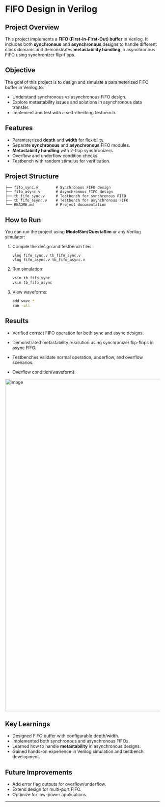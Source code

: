 # FIFO Design in Verilog

## Project Overview

This project implements a **FIFO (First-In-First-Out) buffer** in Verilog.
It includes both **synchronous** and **asynchronous** designs to handle different clock domains and demonstrates **metastability handling** in asynchronous FIFO using synchronizer flip-flops.

## Objective

The goal of this project is to design and simulate a parameterized FIFO buffer in Verilog to:

* Understand synchronous vs asynchronous FIFO design.
* Explore metastability issues and solutions in asynchronous data transfer.
* Implement and test with a self-checking testbench.

## Features

* Parameterized **depth** and **width** for flexibility.
* Separate **synchronous** and **asynchronous** FIFO modules.
* **Metastability handling** with 2-flop synchronizers.
* Overflow and underflow condition checks.
* Testbench with random stimulus for verification.

## Project Structure

```
├── fifo_sync.v        # Synchronous FIFO design
├── fifo_async.v       # Asynchronous FIFO design
├── tb_fifo_sync.v     # Testbench for synchronous FIFO
├── tb_fifo_async.v    # Testbench for asynchronous FIFO
└── README.md          # Project documentation
```

## How to Run

You can run the project using **ModelSim/QuestaSim** or any Verilog simulator:

1. Compile the design and testbench files:

   ```bas
   vlog fifo_sync.v tb_fifo_sync.v
   vlog fifo_async.v tb_fifo_async.v
   ```

2. Run simulation:

   ```bash
   vsim tb_fifo_sync
   vsim tb_fifo_async
   ```

3. View waveforms:

   ```bash
   add wave *
   run -all
   ```

## Results

* Verified correct FIFO operation for both sync and async designs.
* Demonstrated metastability resolution using synchronizer flip-flops in async FIFO.
* Testbenches validate normal operation, underflow, and overflow scenarios.

* Overflow condition(waveform):
<img width="1920" height="1080" alt="image" src="https://github.com/user-attachments/assets/ec2c6809-e36d-4db1-88b5-aac3ca3faaac" />


## Key Learnings

* Designed FIFO buffer with configurable depth/width.
* Implemented both synchronous and asynchronous FIFOs.
* Learned how to handle **metastability** in asynchronous designs.
* Gained hands-on experience in Verilog simulation and testbench development.

## Future Improvements

* Add error flag outputs for overflow/underflow.
* Extend design for multi-port FIFO.
* Optimize for low-power applications.

---
